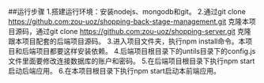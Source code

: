 ##运行步骤
1.搭建运行环境：安装nodejs、mongodb和git。
2.通过git clone https://github.com:zou-uoz/shopping-back-stage-management.git  克隆本项目源码，通过git clone  https://github.com:zou-uoz/shopping-server.git 克隆跟本项目配套的后端项目源码。
3.进入项目文件夹，执行npm install命令。本项目和后端项目都要这样安装依赖。
4.后端项目根目录下的untils目录下的config.js文件里面要修改连接数据库的账户和密码。
5.在后端项目根目录下执行npm start启动后端应用。
6.在本项目根目录下执行npm start启动本前端应用。